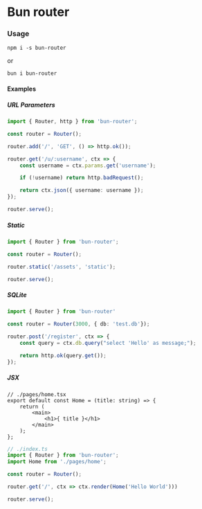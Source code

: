 # Bun router

### Usage
`npm i -s bun-router` 

or 

`bun i bun-router`


#### Examples
##### URL Parameters
```ts
import { Router, http } from 'bun-router';

const router = Router();

router.add('/', 'GET', () => http.ok());

router.get('/u/:username', ctx => {
    const username = ctx.params.get('username');

    if (!username) return http.badRequest();

    return ctx.json({ username: username });
});

router.serve();
```

##### Static
```ts
import { Router } from 'bun-router';

const router = Router();

router.static('/assets', 'static');

router.serve();
```

##### SQLite
```ts
import { Router } from 'bun-router'

const router = Router(3000, { db: 'test.db'});

router.post('/register', ctx => {
    const query = ctx.db.query("select 'Hello' as message;");

    return http.ok(query.get());
});

```

##### JSX
```tsx
// ./pages/home.tsx
export default const Home = (title: string) => {
    return (
        <main>
            <h1>{ title }</h1>
        </main>
    );
};
```

```ts
// ./index.ts
import { Router } from 'bun-router';
import Home from './pages/home';

const router = Router();

router.get('/', ctx => ctx.render(Home('Hello World')))

router.serve();
```

